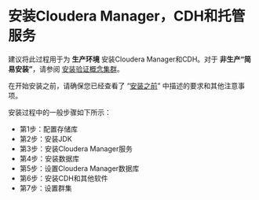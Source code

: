 安装Cloudera Manager，CDH和托管服务
================================================================================
建议将此过程用于为 **生产环境** 安装Cloudera Manager和CDH。对于 **非生产“简易安装”**，请参阅
[安装验证概念集群](https://www.cloudera.com/documentation/enterprise/latest/topics/cm_ig_non_production.html#install_embedded_db)。

在开始安装之前，请确保您已经查看了
“[安装之前](https://www.cloudera.com/documentation/enterprise/latest/topics/installation_reqts.html#pre-install)”
中描述的要求和其他注意事项。

安装过程中的一般步骤如下所示：
+ 第1步：配置存储库
+ 第2步：安装JDK
+ 第3步：安装Cloudera Manager服务
+ 第4步：安装数据库
+ 第5步：设置Cloudera Manager数据库
+ 第6步：安装CDH和其他软件
+ 第7步：设置群集
